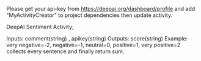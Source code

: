 Please get your api-key from https://deepai.org/dashboard/profile and add "MyActivityCreator" to project dependencies then update activity.

DeepAI Sentiment Activity;


Inputs: comment(string) , apikey(string)
Outputs: score(string) Example: very negative=-2, negative=-1, neutral=0, positive=1, very positive=2 collects every sentence and finally return sum.
